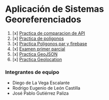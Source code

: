 # Aplicación de Sistemas Georeferenciados

1. [x] [Practica de comparacion de API](https://geo.deleoncastilla.co/semestre7/actividad1)
2. [x] [Practica de poligonos](https://geo.deleoncastilla.co/semestre7/actividad2)
5. [x] [Practica Poligonos par y firebase](https://geo.deleoncastilla.co/semestre7/actividad4)
3. [x] [Examen primer parcial](https://geo.deleoncastilla.co/semestre7/examen)
4. [x] [Practica GeoJSON](https://geo.deleoncastilla.co/semestre7/actividad3)
5. [x] [Practica Geolocation](https://geo.deleoncastilla.co/semestre7/actividad5)


### Integrantes de equipo
- Diego de La Vega Escalante
- Rodrigo Eugenio de León Castilla
- José Pablo Gutiérrez Paliza
